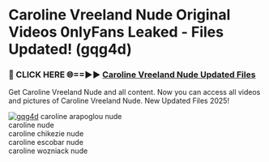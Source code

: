 # Caroline Vreeland Nude Original Videos 0nlyFans Leaked - Files Updated! (gqg4d)

<h3>🔴 CLICK HERE 🌐==►► <a href="https://tinyurl.com/52m3yx9h" rel="nofollow">Caroline Vreeland Nude Updated Files</a></h3>

Get Caroline Vreeland Nude and all content. Now you can access all videos and pictures of Caroline Vreeland Nude. New Updated Files 2025!

[![gqg4d](https://i.imgur.com/TnHtlc8.gif)](https://tinyurl.com/52m3yx9h)
caroline arapoglou nude<br>
caroline nude<br>
caroline chikezie nude<br>
caroline escobar nude<br>
caroline wozniack nude